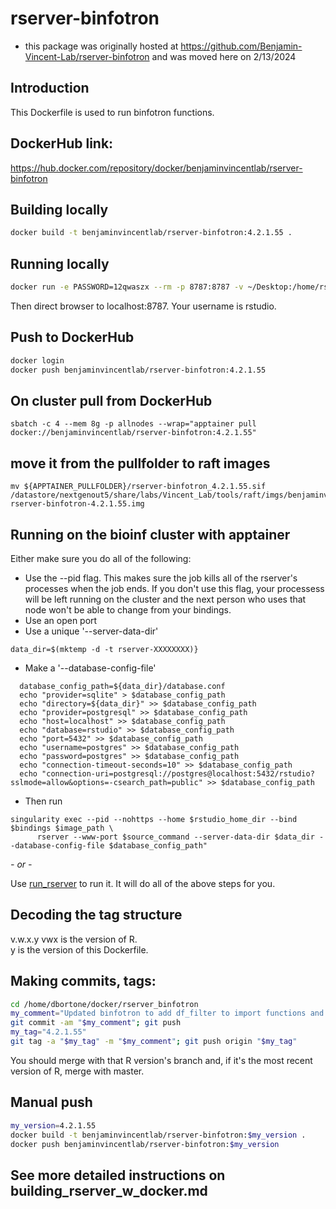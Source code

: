# rserver-binfotron

* this package was originally hosted at https://github.com/Benjamin-Vincent-Lab/rserver-binfotron and was moved here on 2/13/2024

## Introduction
This Dockerfile is used to run binfotron functions.


## DockerHub link:  
https://hub.docker.com/repository/docker/benjaminvincentlab/rserver-binfotron   


## Building locally
```bash
docker build -t benjaminvincentlab/rserver-binfotron:4.2.1.55 .
```


## Running locally
```bash
docker run -e PASSWORD=12qwaszx --rm -p 8787:8787 -v ~/Desktop:/home/rstudio benjaminvincentlab/rserver-binfotron:4.2.1.55
```
Then direct browser to localhost:8787. Your username is rstudio.


## Push to DockerHub
```bash
docker login
docker push benjaminvincentlab/rserver-binfotron:4.2.1.55
```

## On cluster pull from DockerHub
```
sbatch -c 4 --mem 8g -p allnodes --wrap="apptainer pull docker://benjaminvincentlab/rserver-binfotron:4.2.1.55"
```

## move it from the pullfolder to raft images
```
mv ${APPTAINER_PULLFOLDER}/rserver-binfotron_4.2.1.55.sif /datastore/nextgenout5/share/labs/Vincent_Lab/tools/raft/imgs/benjaminvincentlab-rserver-binfotron-4.2.1.55.img
```


## Running on the bioinf cluster with apptainer

Either make sure you do all of the following:
* Use the --pid flag. This makes sure the job kills all of the rserver's processes when the job ends. If you don't use this flag, your processess will be left running on the cluster and the next person who uses that node won't be able to change from your bindings.
* Use an open port
* Use a unique '--server-data-dir'
```
data_dir=$(mktemp -d -t rserver-XXXXXXXX)}
```
* Make a '--database-config-file' 
```
  database_config_path=${data_dir}/database.conf
  echo "provider=sqlite" > $database_config_path
  echo "directory=${data_dir}" >> $database_config_path
  echo "provider=postgresql" >> $database_config_path
  echo "host=localhost" >> $database_config_path
  echo "database=rstudio" >> $database_config_path
  echo "port=5432" >> $database_config_path
  echo "username=postgres" >> $database_config_path
  echo "password=postgres" >> $database_config_path
  echo "connection-timeout-seconds=10" >> $database_config_path
  echo "connection-uri=postgresql://postgres@localhost:5432/rstudio?sslmode=allow&options=-csearch_path=public" >> $database_config_path
```
* Then run
```
singularity exec --pid --nohttps --home $rstudio_home_dir --bind $bindings $image_path \
      rserver --www-port $source_command --server-data-dir $data_dir --database-config-file $database_config_path"
```

*- or -*

Use [run_rserver](https://sc.unc.edu/benjamin-vincent-lab/scripts/run_rserver) to run it.  It will do all of the above steps for you.


## Decoding the tag structure
v.w.x.y 
vwx is the version of R.  
y is the version of this Dockerfile.  


## Making commits, tags:
```bash  
cd /home/dbortone/docker/rserver_binfotron
my_comment="Updated binfotron to add df_filter to import functions and fix max_fraction_largest arg. Added plotly for 3d plots."
git commit -am "$my_comment"; git push
my_tag="4.2.1.55"
git tag -a "$my_tag" -m "$my_comment"; git push origin "$my_tag"
```
You should merge with that R version's branch and, if it's the most recent version of R, merge with master.


## Manual push
```bash
my_version=4.2.1.55
docker build -t benjaminvincentlab/rserver-binfotron:$my_version .
docker push benjaminvincentlab/rserver-binfotron:$my_version
```

## See more detailed instructions on building_rserver_w_docker.md
